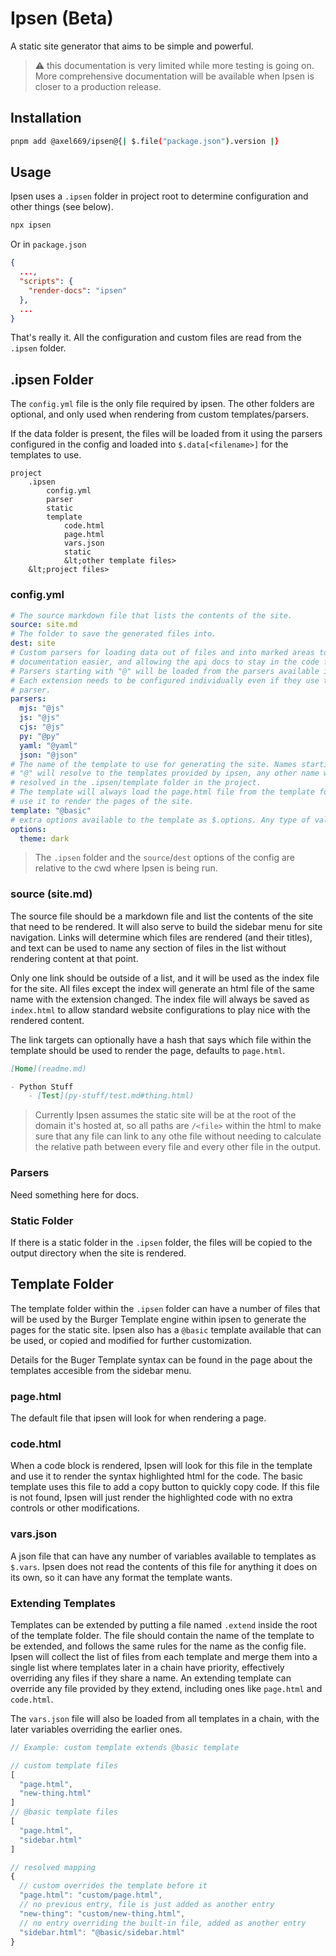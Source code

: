 # Ipsen (Beta)

A static site generator that aims to be simple and powerful.

> ⚠ this documentation is very limited while more testing is going on.
> More comprehensive documentation will be available when Ipsen is closer to
> a production release.

## Installation
```bash
pnpm add @axel669/ipsen@{| $.file("package.json").version |}
```

## Usage
Ipsen uses a `.ipsen` folder in project root to determine configuration and
other things (see below).
```bash
npx ipsen
```
Or in `package.json`
```json
{
  ...,
  "scripts": {
    "render-docs": "ipsen"
  },
  ...
}
```
That's really it. All the configuration and custom files are read from the
`.ipsen` folder.

## .ipsen Folder
The `config.yml` file is the only file required by ipsen. The other folders are
optional, and only used when rendering from custom templates/parsers.

If the data folder is present, the files will be loaded from it using the
parsers configured in the config and loaded into `$.data[<filename>]` for the
templates to use.
```
project
    .ipsen
        config.yml
        parser
        static
        template
            code.html
            page.html
            vars.json
            static
            &lt;other template files>
    &lt;project files>
```

### config.yml
```yml
# The source markdown file that lists the contents of the site.
source: site.md
# The folder to save the generated files into.
dest: site
# Custom parsers for loading data out of files and into marked areas to make api
# documentation easier, and allowing the api docs to stay in the code files.
# Parsers starting with "@" will be loaded from the parsers available in Ipsen.
# Each extension needs to be configured individually even if they use the same
# parser.
parsers:
  mjs: "@js"
  js: "@js"
  cjs: "@js"
  py: "@py"
  yaml: "@yaml"
  json: "@json"
# The name of the template to use for generating the site. Names starting with
# "@" will resolve to the templates provided by ipsen, any other name will be
# resolved in the .ipsen/template folder in the project.
# The template will always load the page.html file from the template folder and
# use it to render the pages of the site.
template: "@basic"
# extra options available to the template as $.options. Any type of value allowed.
options:
  theme: dark
```

> The `.ipsen` folder and the `source`/`dest` options of the config are relative
> to the cwd where Ipsen is being run.

### source (site.md)
The source file should be a markdown file and list the contents of the site that
need to be rendered. It will also serve to build the sidebar menu for site
navigation. Links will determine which files are rendered (and their titles),
and text can be used to name any section of files in the list without rendering
content at that point.

Only one link should be outside of a list, and it will be used as the index
file for the site. All files except the index will generate an html file of the
same name with the extension changed. The index file will always be saved as
`index.html` to allow standard website configurations to play nice with the
rendered content.

The link targets can optionally have a hash that says which file within the
template should be used to render the page, defaults to `page.html`.

```md
[Home](readme.md)

- Python Stuff
    - [Test](py-stuff/test.md#thing.html)
```

> Currently Ipsen assumes the static site will be at the root of the domain
> it's hosted at, so all paths are `/<file>` within the html to make sure that
> any file can link to any othe file without needing to calculate the relative
> path between every file and every other file in the output.

### Parsers
Need something here for docs.

### Static Folder
If there is a static folder in the `.ipsen` folder, the files will be
copied to the output directory when the site is rendered.

## Template Folder
The template folder within the `.ipsen` folder can have a number of files that
will be used by the Burger Template engine within ipsen to generate the pages
for the static site. Ipsen also has a `@basic` template available that can be
used, or copied and modified for further customization.

Details for the Buger Template syntax can be found in the page about the
templates accesible from the sidebar menu.

### page.html
The default file that ipsen will look for when rendering a page.

### code.html
When a code block is rendered, Ipsen will look for this file in the template
and use it to render the syntax highlighted html for the code. The basic
template uses this file to add a copy button to quickly copy code. If this
file is not found, Ipsen will just render the highlighted code with no extra
controls or other modifications.

### vars.json
A json file that can have any number of variables available to templates as
`$.vars`. Ipsen does not read the contents of this file for anything it does on
its own, so it can have any format the template wants.

### Extending Templates
Templates can be extended by putting a file named `.extend` inside the root of
the template folder. The file should contain the name of the template to be
extended, and follows the same rules for the name as the config file. Ipsen will
collect the list of files from each template and merge them into a single
list where templates later in a chain have priority, effectively overriding
any files if they share a name. An extending template can override any file
provided by they extend, including ones like `page.html` and `code.html`.

The `vars.json` file will also be loaded from all templates in a chain, with the
later variables overriding the earlier ones.

```js
// Example: custom template extends @basic template

// custom template files
[
  "page.html",
  "new-thing.html"
]
// @basic template files
[
  "page.html",
  "sidebar.html"
]

// resolved mapping
{
  // custom overrides the template before it
  "page.html": "custom/page.html",
  // no previous entry, file is just added as another entry
  "new-thing": "custom/new-thing.html",
  // no entry overriding the built-in file, added as another entry
  "sidebar.html": "@basic/sidebar.html"
}
```
